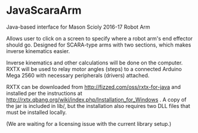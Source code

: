 # JavaScaraArm
Java-based interface for Mason Scioly 2016-17 Robot Arm

Allows user to click on a screen to specify where a robot arm's end effector should go. Designed for SCARA-type arms with two sections, which makes inverse kinematics easier. 

Inverse kinematics and other calculations will be done on the computer. RXTX will be used to relay motor angles (steps) to a connected Arduino Mega 2560 with necessary peripherals (drivers) attached.

RXTX can be downloaded from http://fizzed.com/oss/rxtx-for-java and installed per the instructions at http://rxtx.qbang.org/wiki/index.php/Installation_for_Windows . A copy of the jar is included in lib/, but the installation also requires two DLL files that must be installed locally.

(We are waiting for a licensing issue with the current library setup.)
